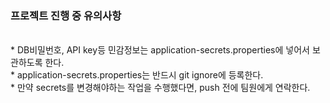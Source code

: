 <h3>프로젝트 진행 중 유의사항</h3><br>
* DB비밀번호, API key등 민감정보는 application-secrets.properties에 넣어서 보관하도록 한다.<br>
  * application-secrets.properties는 반드시 git ignore에 등록한다.<br>
  * 만약 secrets를 변경해야하는 작업을 수행했다면, push 전에 팀원에게 연락한다.<br>
